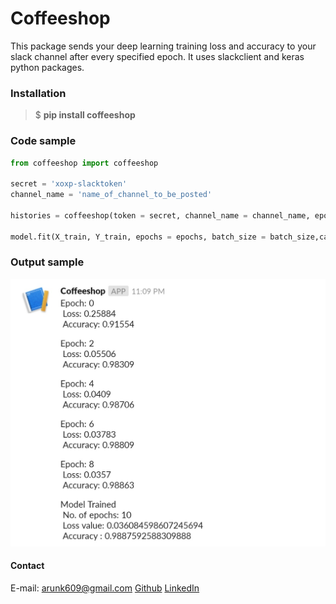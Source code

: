 # Coffeeshop

This package sends your deep learning training loss and accuracy to your slack channel after every specified epoch.
It uses slackclient and keras python packages.

### Installation

>$ **pip install coffeeshop**


### Code sample

```python
from coffeeshop import coffeeshop

secret = 'xoxp-slacktoken'
channel_name = 'name_of_channel_to_be_posted'

histories = coffeeshop(token = secret, channel_name = channel_name, epoch_num = 5)

model.fit(X_train, Y_train, epochs = epochs, batch_size = batch_size,callbacks = [histories])

```

### Output sample

<img src="readme_resources/sample_output.jpeg">
</img>



#### Contact

E-mail: arunk609@gmail.com
[Github](https://github.com/CleanPegasus)
[LinkedIn](https://www.linkedin.com/in/arunkumar-l/)

